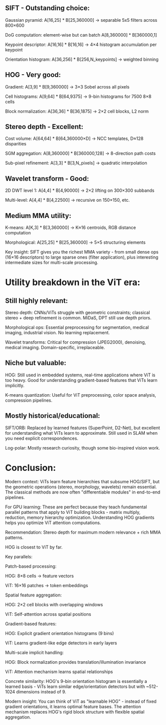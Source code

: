 
SIFT - Outstanding choice:
-----

Gaussian pyramid: A[16,25] * B[25,360000] → separable 5x5 filters across 800×600

DoG computation: element-wise but can batch A[8,360000] * B[360000,1]

Keypoint descriptor: A[16,16] * B[16,16] → 4×4 histogram accumulation per keypoint

Orientation histogram: A[36,256] * B[256,N_keypoints] → weighted binning

HOG - Very good:
-----

Gradient: A[3,9] * B[9,360000] → 3×3 Sobel across all pixels

Cell histograms: A[9,64] * B[64,9375] → 9-bin histograms for 7500 8×8 cells

Block normalization: A[36,36] * B[36,1875] → 2×2 cell blocks, L2 norm

Stereo depth - Excellent:
-----

Cost volume: A[64,64] * B[64,360000×D] → NCC templates, D≈128 disparities

SGM aggregation: A[8,360000] * B[360000,128] → 8-direction path costs

Sub-pixel refinement: A[3,3] * B[3,N_pixels] → quadratic interpolation

Wavelet transform - Good:
-----

2D DWT level 1: A[4,4] * B[4,90000] → 2×2 lifting on 300×300 subbands

Multi-level: A[4,4] * B[4,22500] → recursive on 150×150, etc.

Medium MMA utility:
-----

K-means: A[K,3] * B[3,360000] → K≈16 centroids, RGB distance computation

Morphological: A[25,25] * B[25,360000] → 5×5 structuring elements

Key insight: SIFT gives you the richest MMA variety - from small dense ops (16×16 descriptors) to large sparse ones (filter application), plus interesting intermediate sizes for multi-scale processing.

Utility breakdown in the ViT era:
=====

Still highly relevant:
-----

Stereo depth: CNNs/ViTs struggle with geometric constraints; classical stereo + deep refinement is common. MiDaS, DPT still use depth priors.

Morphological ops: Essential preprocessing for segmentation, medical imaging, industrial vision. No learning replacement.

Wavelet transforms: Critical for compression (JPEG2000), denoising, medical imaging. Domain-specific, irreplaceable.

Niche but valuable:
-----

HOG: Still used in embedded systems, real-time applications where ViT is too heavy. Good for understanding gradient-based features that ViTs learn implicitly.

K-means quantization: Useful for ViT preprocessing, color space analysis, compression pipelines.

Mostly historical/educational:
-----

SIFT/ORB: Replaced by learned features (SuperPoint, D2-Net), but excellent for understanding what ViTs learn to approximate. Still used in SLAM when you need explicit correspondences.

Log-polar: Mostly research curiosity, though some bio-inspired vision work.

Conclusion:
=====


Modern context: ViTs learn feature hierarchies that subsume HOG/SIFT, but the geometric operations (stereo, morphology, wavelets) remain essential. The classical methods are now often "differentiable modules" in end-to-end pipelines.

For GPU learning: These are perfect because they teach fundamental parallel patterns that apply to ViT building blocks - matrix multiply, reduction, memory hierarchy optimization. Understanding HOG gradients helps you optimize ViT attention computations.

Recommendation: Stereo depth for maximum modern relevance + rich MMA patterns.

HOG is closest to ViT by far.

Key parallels:

Patch-based processing:

HOG: 8×8 cells → feature vectors

ViT: 16×16 patches → token embeddings

Spatial feature aggregation:

HOG: 2×2 cell blocks with overlapping windows

ViT: Self-attention across spatial positions

Gradient-based features:

HOG: Explicit gradient orientation histograms (9 bins)

ViT: Learns gradient-like edge detectors in early layers

Multi-scale implicit handling:

HOG: Block normalization provides translation/illumination invariance

ViT: Attention mechanism learns spatial relationships

Concrete similarity: HOG's 9-bin orientation histogram is essentially a learned basis - ViTs learn similar edge/orientation detectors but with ~512-1024 dimensions instead of 9.

Modern insight: You can think of ViT as "learnable HOG" - instead of fixed gradient orientations, it learns optimal feature bases. The attention mechanism replaces HOG's rigid block structure with flexible spatial aggregation.
